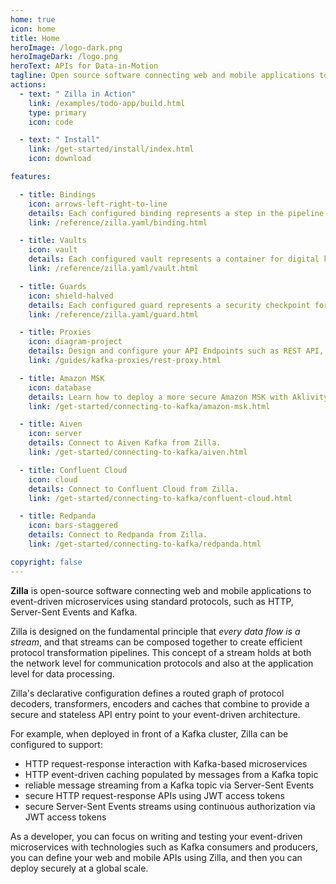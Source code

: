 ```yaml
---
home: true
icon: home
title: Home
heroImage: /logo-dark.png
heroImageDark: /logo.png
heroText: APIs for Data-in-Motion
tagline: Open source software connecting web and mobile applications to event-driven microservices using standard protocols, such as HTTP, Server-Sent Events and Kafka.
actions:
  - text: " Zilla in Action"
    link: /examples/todo-app/build.html
    type: primary
    icon: code

  - text: " Install"
    link: /get-started/install/index.html
    icon: download

features:

  - title: Bindings
    icon: arrows-left-right-to-line
    details: Each configured binding represents a step in the pipeline as data streams are decoded, translated or encoded according to a specific protocol type.
    link: /reference/zilla.yaml/binding.html

  - title: Vaults
    icon: vault
    details: Each configured vault represents a container for digital keys and certificates based on a specific implementation type.
    link: /reference/zilla.yaml/vault.html

  - title: Guards
    icon: shield-halved
    details: Each configured guard represents a security checkpoint for one or more bindings based on a specific implementation type.
    link: /reference/zilla.yaml/guard.html

  - title: Proxies
    icon: diagram-project
    details: Design and configure your API Endpoints such as REST API, SSE and more.
    link: /guides/kafka-proxies/rest-proxy.html

  - title: Amazon MSK
    icon: database
    details: Learn how to deploy a more secure Amazon MSK with Aklivity Public MSK Proxy.
    link: /get-started/connecting-to-kafka/amazon-msk.html

  - title: Aiven
    icon: server
    details: Connect to Aiven Kafka from Zilla.
    link: /get-started/connecting-to-kafka/aiven.html

  - title: Confluent Cloud
    icon: cloud
    details: Connect to Confluent Cloud from Zilla.
    link: /get-started/connecting-to-kafka/confluent-cloud.html

  - title: Redpanda
    icon: bars-staggered
    details: Connect to Redpanda from Zilla.
    link: /get-started/connecting-to-kafka/redpanda.html

copyright: false
---
```



**Zilla** is open-source software connecting web and mobile applications to event-driven microservices using standard protocols, such as HTTP, Server-Sent Events and Kafka.

Zilla is designed on the fundamental principle that _every data flow is a stream_, and that streams can be composed together to create efficient protocol transformation pipelines. This concept of a stream holds at both the network level for communication protocols and also at the application level for data processing.

Zilla's declarative configuration defines a routed graph of protocol decoders, transformers, encoders and caches that combine to provide a secure and stateless API entry point to your event-driven architecture.

For example, when deployed in front of a Kafka cluster, Zilla can be configured to support:

* HTTP request-response interaction with Kafka-based microservices
* HTTP event-driven caching populated by messages from a Kafka topic
* reliable message streaming from a Kafka topic via Server-Sent Events
* secure HTTP request-response APIs using JWT access tokens
* secure Server-Sent Events streams using continuous authorization via JWT access tokens

As a developer, you can focus on writing and testing your event-driven microservices with technologies such as Kafka consumers and producers, you can define your web and mobile APIs using Zilla, and then you can deploy securely at a global scale.
